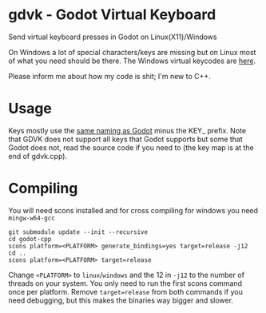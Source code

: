 # gdvk - Godot Virtual Keyboard
Send virtual keyboard presses in Godot on Linux(X11)/Windows

On Windows a lot of special characters/keys are missing but on Linux most of what you need should be there. The Windows virtual keycodes are [here](https://docs.microsoft.com/en-us/windows/win32/inputdev/virtual-key-codes).

Please inform me about how my code is shit; I'm new to C++.

# Usage
Keys mostly use the [same naming as Godot](https://docs.godotengine.org/en/stable/classes/class_%40globalscope.html) minus the KEY_ prefix. Note that GDVK does not support all keys that Godot supports but some that Godot does not, read the source code if you need to (the key map is at the end of gdvk.cpp). 

# Compiling
You will need scons installed and for cross compiling for windows you need `mingw-w64-gcc`
```
git submodule update --init --recursive
cd godot-cpp
scons platform=<PLATFORM> generate_bindings=yes target=release -j12
cd ..
scons platform=<PLATFORM> target=release
```
Change `<PLATFORM>` to `linux`/`windows` and the 12 in `-j12` to the number of threads on your system.
You only need to run the first scons command once per platform.
Remove `target=release` from both commands if you need debugging, but this makes the binaries way bigger and slower.
